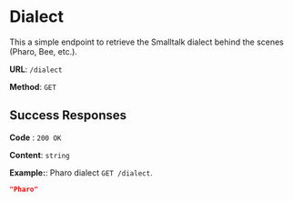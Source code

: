 # Dialect

This a simple endpoint to retrieve the Smalltalk dialect behind the scenes (Pharo, Bee, etc.).

**URL**: `/dialect`

**Method**: `GET`

## Success Responses

**Code** : `200 OK`

**Content**: `string`

**Example:**: Pharo dialect `GET /dialect`.

```json
"Pharo"
```
